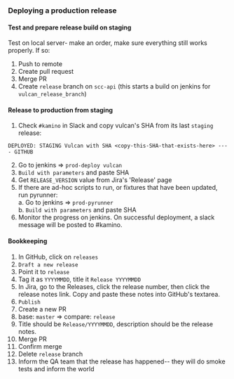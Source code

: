 ### Deploying a production release

#### Test and prepare release build on staging

Test on local server- make an order, make sure everything still works properly. If so:

1. Push to remote
2. Create pull request
3. Merge PR
4. Create `release` branch on `scc-api` (this starts a build on jenkins for `vulcan_release_branch`)

#### Release to production from staging

1. Check `#kamino` in Slack and copy vulcan's SHA from its last `staging` release:
```
DEPLOYED: STAGING Vulcan with SHA <copy-this-SHA-that-exists-here> ---- GITHUB
```
2. Go to jenkins => `prod-deploy vulcan`
3. `Build with parameters` and paste SHA
4. Get `RELEASE_VERSION` value from Jira's 'Release' page
5. If there are ad-hoc scripts to run, or fixtures that have been updated, run pyrunner:  
    a. Go to jenkins => `prod-pyrunner`  
    b. `Build with parameters` and paste SHA  
6. Monitor the progress on jenkins. On successful deployment, a slack message will be posted to #kamino.

#### Bookkeeping

1. In GitHub, click on `releases`
2. `Draft a new release`
3. Point it to `release`
4. Tag it as `YYYYMMDD`, title it `Release YYYYMMDD`
5. In Jira, go to the Releases, click the release number, then click the release notes link. Copy and paste these notes into GitHub's textarea.
6. `Publish`
7. Create a new PR
8. base: `master` => compare: `release`
9. Title should be `Release/YYYYMMDD`, description should be the release notes.
10. Merge PR
11. Confirm merge
12. Delete `release` branch
13. Inform the QA team that the release has happened-- they will do smoke tests and inform the world
